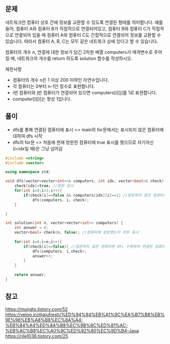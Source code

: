 ## 문제
네트워크란 컴퓨터 상호 간에 정보를 교환할 수 있도록 연결된 형태를 의미합니다. 예를 들어, 컴퓨터 A와 컴퓨터 B가 직접적으로 연결되어있고, 컴퓨터 B와 컴퓨터 C가 직접적으로 연결되어 있을 때 컴퓨터 A와 컴퓨터 C도 간접적으로 연결되어 정보를 교환할 수 있습니다. 따라서 컴퓨터 A, B, C는 모두 같은 네트워크 상에 있다고 할 수 있습니다.

컴퓨터의 개수 n, 연결에 대한 정보가 담긴 2차원 배열 computers가 매개변수로 주어질 때, 네트워크의 개수를 return 하도록 solution 함수를 작성하시오.

제한사항
- 컴퓨터의 개수 n은 1 이상 200 이하인 자연수입니다.
- 각 컴퓨터는 0부터 n-1인 정수로 표현합니다.
- i번 컴퓨터와 j번 컴퓨터가 연결되어 있으면 computers[i][j]를 1로 표현합니다.
- computer[i][i]는 항상 1입니다.

## 풀이
- dfs를 통해 연결된 컴퓨터에 표시 => main의 for문에서는 표시되지 않은 컴퓨터에 대하여 dfs 시작
- dfs의 for문 => 처음에 현재 방문한 컴퓨터에 true 표시를 했으므로 자기자신(i=idx일 때)은 그냥 넘어감

```c++
#include <string>
#include <vector>

using namespace std;

void dfs(vector<vector<int>>& computers, int idx, vector<bool>& check){
    check[idx]=true; //방문 표시
    for(int i=0;i<3;i++){
        if(check[i]==false && computers[idx][i]==1) //방문하지 않은 컴퓨터이고, 연결된 것이면 dfs 수행
            dfs(computers, i, check);    
    }

}

int solution(int n, vector<vector<int>> computers) {
    int answer = 0;
    vector<bool> check(n, false); //컴퓨터에 방문했는지 여부 표시
    
    for(int i=0;i<n;i++){
        if(check[i]==false){ //방문하지 않은 컴퓨터면 dfs 수행하여 연결된 컴퓨터 확인
            dfs(computers, i,check);
            answer++;
        }
    }
    
    return answer;
}
```

## 참고
https://mungto.tistory.com/52
https://velog.io/@ajufresh/%ED%94%84%EB%A1%9C%EA%B7%B8%EB%9E%98%EB%A8%B8%EC%8A%A4-%EB%84%A4%ED%8A%B8%EC%9B%8C%ED%81%AC-%EB%AC%B8%EC%A0%9C%ED%92%80%EC%9D%B4-Java
https://rile1036.tistory.com/25
